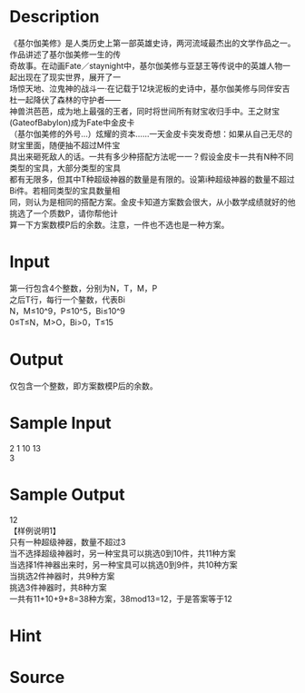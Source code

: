 
# Description

<div class="content"><div>《基尔伽美修》是人类历史上第一部英雄史诗，两河流域最杰出的文学作品之一。作品讲述了基尔伽美修一生的传</div>
<div>奇故事。在动画Fate／staynight中，基尔伽美修与亚瑟王等传说中的英雄人物一起出现在了现实世界，展开了一</div>
<div>场惊天地、泣鬼神的战斗一·在记载于12块泥板的史诗中，基尔伽美修与同伴安吉杜一起降伏了森林的守护者——</div>
<div>神兽洪芭芭，成为地上最强的王者，同时将世间所有财宝收归手中。王之财宝(GateofBabylon)成为Fate中金皮卡</div>
<div>（基尔伽美修的外号…）炫耀的资本……一天金皮卡突发奇想：如果从自己无尽的财宝里面，随便抽不超过M件宝</div>
<div>具出来砸死敌人的话。一共有多少种搭配方法呢一一？假设金皮卡一共有N种不同类型的宝具，大部分类型的宝具</div>
<div>都有无限多，但其中T种超级神器的数量是有限的。设第i种超级神器的数量不超过Bi件。若相同类型的宝具数量相</div>
<div>同，则认为是相同的搭配方案。金皮卡知道方案数会很大，从小数学成绩就好的他挑选了一个质数P，请你帮他计</div>
<div>算一下方案数模P后的余数。注意，一件也不选也是一种方案。</div></div>

# Input

<div class="content"><div>第一行包含4个整数，分别为N，T，M，P</div>
<div>之后T行，每行一个鏊数，代表Bi</div>
<div>N，M≤10^9，P≤10^5，Bi≤10^9</div>
<div>0≤T≤N，M&gt;O，Bi&gt;0，T≤15</div></div>

# Output

<div class="content"><div>仅包含一个整数，即方案数模P后的余数。</div></div>

# Sample Input

<div class="content"><span class="sampledata">2 1 10 13<br/>
3</span></div>

# Sample Output

<div class="content"><span class="sampledata">12<br/>
【样例说明1】<br/>
只有一种超级神器，数量不超过3<br/>
当不选择超级神器时，另一种宝具可以挑选0到10件，共11种方案<br/>
当选择1件神器出来时，另一种宝具可以挑选0到9件，共10种方案<br/>
当挑选2件神器时，共9种方案<br/>
挑选3件神器时，共8种方案<br/>
一共有11+10+9+8=38种方案，38mod13=12，于是答案等于12<br/>
</span></div>

# Hint

<div class="content"><p></p></div>

# Source

<div class="content"><p><a href="problemset.php?search="></a></p></div>

